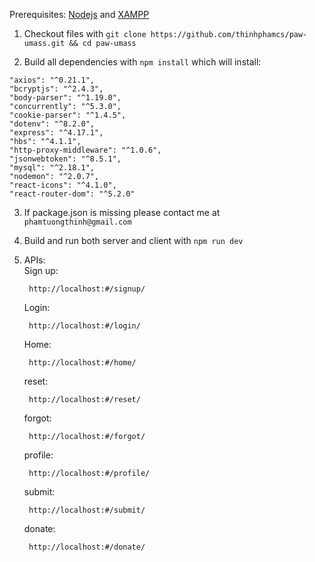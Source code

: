 Prerequisites: [Nodejs](https://nodejs.org/en/) and [XAMPP](https://www.apachefriends.org/index.html)

1. Checkout files with `git clone https://github.com/thinhphamcs/paw-umass.git && cd paw-umass`

2. Build all dependencies with `npm install` which will install:

```
"axios": "^0.21.1",
"bcryptjs": "^2.4.3",
"body-parser": "^1.19.0",
"concurrently": "^5.3.0",
"cookie-parser": "^1.4.5",
"dotenv": "^8.2.0",
"express": "^4.17.1",
"hbs": "^4.1.1",
"http-proxy-middleware": "^1.0.6",
"jsonwebtoken": "^8.5.1",
"mysql": "^2.18.1",
"nodemon": "^2.0.7",
"react-icons": "^4.1.0",
"react-router-dom": "^5.2.0"
```

3. If package.json is missing please contact me at `phamtuongthinh@gmail.com`

4. Build and run both server and client with `npm run dev`

5. APIs: \
    Sign up:
    ```
     http://localhost:#/signup/
    ```
    Login:
    ```
     http://localhost:#/login/
    ```
    Home:
    ```
     http://localhost:#/home/
    ```
    reset:
    ```
     http://localhost:#/reset/
    ```
    forgot:
    ```
     http://localhost:#/forgot/
    ```
    profile:
    ```
     http://localhost:#/profile/
    ```
    submit:
    ```
     http://localhost:#/submit/
    ```
    donate:
    ```
     http://localhost:#/donate/
    ```